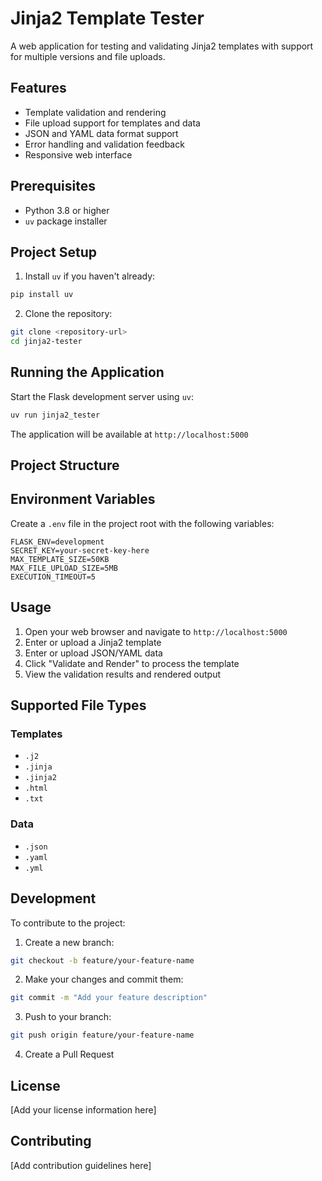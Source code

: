 # Jinja2 Template Tester

A web application for testing and validating Jinja2 templates with support for multiple versions and file uploads.

## Features

- Template validation and rendering
- File upload support for templates and data
- JSON and YAML data format support
- Error handling and validation feedback
- Responsive web interface

## Prerequisites

- Python 3.8 or higher
- `uv` package installer

## Project Setup

1. Install `uv` if you haven't already:
```bash
pip install uv
```

2. Clone the repository:
```bash
git clone <repository-url>
cd jinja2-tester
```


## Running the Application

Start the Flask development server using `uv`:
```bash
uv run jinja2_tester
```

The application will be available at `http://localhost:5000`

## Project Structure

## Environment Variables

Create a `.env` file in the project root with the following variables:
```text
FLASK_ENV=development
SECRET_KEY=your-secret-key-here
MAX_TEMPLATE_SIZE=50KB
MAX_FILE_UPLOAD_SIZE=5MB
EXECUTION_TIMEOUT=5
```

## Usage

1. Open your web browser and navigate to `http://localhost:5000`
2. Enter or upload a Jinja2 template
3. Enter or upload JSON/YAML data
4. Click "Validate and Render" to process the template
5. View the validation results and rendered output

## Supported File Types

### Templates
- `.j2`
- `.jinja`
- `.jinja2`
- `.html`
- `.txt`

### Data
- `.json`
- `.yaml`
- `.yml`

## Development

To contribute to the project:

1. Create a new branch:
```bash
git checkout -b feature/your-feature-name
```

2. Make your changes and commit them:
```bash
git commit -m "Add your feature description"
```

3. Push to your branch:
```bash
git push origin feature/your-feature-name
```

4. Create a Pull Request

## License

[Add your license information here]

## Contributing

[Add contribution guidelines here]